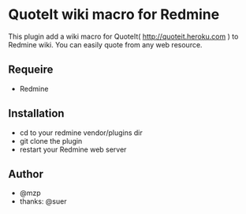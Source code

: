 QuoteIt wiki macro for Redmine
==============================

This plugin add a wiki macro for QuoteIt( http://quoteit.heroku.com ) to Redmine wiki.
You can easily quote from any web resource.

Requeire
------------------------------

 * Redmine

Installation
-----------------------------

 * cd to your redmine vendor/plugins dir
 * git clone the plugin
 * restart your Redmine web server

Author
------------------------------

 * @mzp
 * thanks: @suer